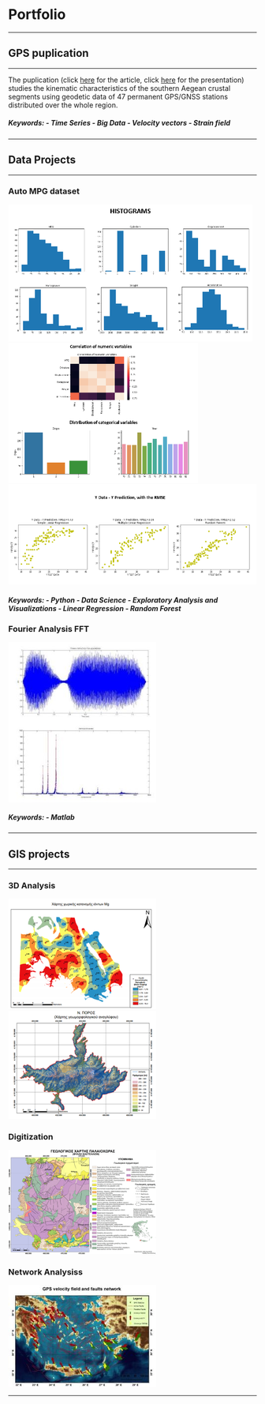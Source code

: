 # Portfolio


---
## GPS puplication
---

The puplication (click [here](http://users.uoa.gr/~atzanis/Abstracts/Contemporary_Kinematics_of_South_Aegean.pdf) for the article, click [here](https://presentations.copernicus.org/EGU2020/EGU2020-7656_presentation.pdf) for the presentation) studies the kinematic characteristics of the southern Aegean crustal segments using geodetic data of 47 permanent GPS/GNSS stations distributed over the whole region.
<h5>Keywords:
- Time Series
- Big Data
- Velocity vectors
- Strain field </h5>

---
## Data Projects
---

### Auto MPG dataset

<img src="https://github.com/ChDoxa/Portfolio-Chrysa-Doxa/blob/master/images/HISTS.png"/>
<img src="https://github.com/ChDoxa/Portfolio-Chrysa-Doxa/blob/master/images/categorical.png"/>
<img src="https://github.com/ChDoxa/Portfolio-Chrysa-Doxa/blob/master/images/rmse.png"/>
<h5>Keywords:
- Python
- Data Science
- Exploratory Analysis and Visualizations
- Linear Regression
- Random Forest</h5>

### Fourier Analysis FFT

<img src="https://github.com/ChDoxa/Portfolio-Chrysa-Doxa/blob/master/images/fft2.jpg"/>

<h5>Keywords:
- Matlab </h5>

---
## GIS projects
---

### 3D Analysis
<img src="https://github.com/ChDoxa/Portfolio-Chrysa-Doxa/blob/master/images/pf_3Danalysis2.png?raw=true"/>
<img src="https://github.com/ChDoxa/Portfolio-Chrysa-Doxa/blob/master/images/pf_3Danalysis(TIN)2.png?raw=true"/>


### Digitization
<img src="https://github.com/ChDoxa/Portfolio-Chrysa-Doxa/blob/master/images/pf_digitization2.png?raw=true"/>


### Network Analysiss
 <img src="https://github.com/ChDoxa/Portfolio-Chrysa-Doxa/blob/master/images/pf_NetworkAnalysis2.jpg?raw=true"/>


---



